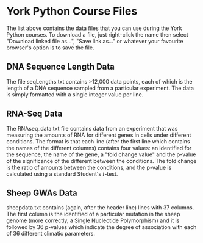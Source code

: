 # York Python Course Files

The list above contains the data files that you can use during the York Python courses.  To download a
file, just right-click the name then select "Download linked file as...", "Save link as..." or 
whatever your favourite browser's option is to save the file.

## DNA Sequence Length Data

The file seqLengths.txt contains >12,000 data points, each of which is the length of a DNA 
sequence sampled from a particular experiment.  The data is simply formatted with a single 
integer value per line.

## RNA-Seq Data

The RNAseq\_data.txt file contains data from an experiment that was measuring the amounts of 
RNA for different genes in cells under different conditions.  The format is that each line 
(after the first line which contains the names of the different columns) contains four values: 
an identified for the sequence, the name of the gene, a "fold change value" and the p-value 
of the significance of the different between the conditions.  The fold change is the ratio
of amounts between the conditions, and the p-value is calculated using a standard Student's *t*-test.

## Sheep GWAs Data

sheepdata.txt contains (again, after the header line) lines with 37 columns. The first column is 
the identified of a particular mutation in the sheep genome (more correctly, a Single 
Nucleotide Polymorphism) and it is followed by 36 p-values which indicate the degree of
association with each of 36 different climatic parameters.

